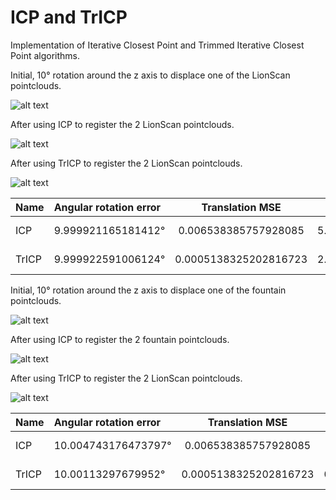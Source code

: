 # ICP and TrICP

Implementation of Iterative Closest Point and Trimmed Iterative Closest Point algorithms.

Initial, 10° rotation around the z axis to displace one of the LionScan pointclouds.

![alt text](https://github.com/nyakasko/3dsens_icp/blob/main/images/LionScan_rotated.PNG?raw=true)

After using ICP to register the 2 LionScan pointclouds.

![alt text](https://github.com/nyakasko/3dsens_icp/blob/main/images/icp_registered_LionScan_rotated.PNG?raw=true)

After using TrICP to register the 2 LionScan pointclouds.

![alt text](https://github.com/nyakasko/3dsens_icp/blob/main/images/tricp_registered_LionScan_rotated.PNG?raw=true)

|Name | Angular rotation error | Translation MSE | MSE | Runtime |
| :---         | :---         |     :---:      |          ---: |          ---: |
| ICP         |  9.999921165181412°   | 0.006538385757928085    | 5.14622    |       33.2789 s        |
| TrICP         |  9.999922591006124°     | 0.0005138325202816723       | 2.24015      |          10.1002 s     |


Initial, 10° rotation around the z axis to displace one of the fountain pointclouds.

![alt text](https://github.com/nyakasko/3dsens_icp/blob/main/images/fountain_rotated.PNG?raw=true)

After using ICP to register the 2 fountain pointclouds.

![alt text](https://github.com/nyakasko/3dsens_icp/blob/main/images/icp_registered_fountain_rotated.PNG?raw=true)

After using TrICP to register the 2 LionScan pointclouds.

![alt text](https://github.com/nyakasko/3dsens_icp/blob/main/images/tricp_registered_fountain_rotated.PNG?raw=true)

|Name | Angular rotation error | Translation MSE | MSE | Runtime |
| :---         | :---         |     :---:      |          ---: |          ---: |
| ICP         |  10.004743176473797°   |0.006538385757928085    | 0.270625    |       24.8517 s       |
| TrICP         | 10.00113297679952°     | 0.0005138325202816723      | 0.00709813      |          20.028 s     |
